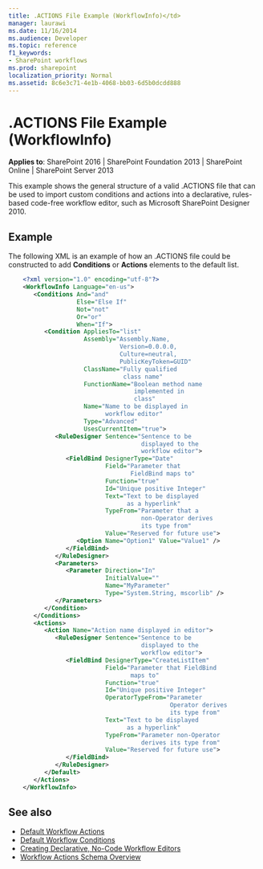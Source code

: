 ```yaml
---
title: .ACTIONS File Example (WorkflowInfo)</td>
manager: laurawi
ms.date: 11/16/2014
ms.audience: Developer
ms.topic: reference
f1_keywords:
- SharePoint workflows
ms.prod: sharepoint
localization_priority: Normal
ms.assetid: 8c6e3c71-4e1b-4068-bb03-6d5b0dcdd888
---
```


# .ACTIONS File Example (WorkflowInfo)</td>

**Applies to**: SharePoint 2016 | SharePoint Foundation 2013 | SharePoint Online | SharePoint Server 2013

This example shows the general structure of a valid .ACTIONS file that can be used to import custom conditions and actions into a declarative, rules-based code-free workflow editor, such as Microsoft SharePoint Designer 2010.

## Example

The following XML is an example of how an .ACTIONS file could be constructed to add **Conditions** or **Actions** elements to the default list.

```XML
    <?xml version="1.0" encoding="utf-8"?>
    <WorkflowInfo Language="en-us">
       <Conditions And="and"
                   Else="Else If"
                   Not="not"
                   Or="or"
                   When="If">
          <Condition AppliesTo="list"
                     Assembly="Assembly.Name, 
                               Version=0.0.0.0, 
                               Culture=neutral, 
                               PublicKeyToken=GUID"
                     ClassName="Fully qualified 
                                class name"
                     FunctionName="Boolean method name
                                   implemented in 
                                   class"
                     Name="Name to be displayed in 
                           workflow editor"
                     Type="Advanced"
                     UsesCurrentItem="true">
             <RuleDesigner Sentence="Sentence to be 
                                     displayed to the 
                                     workflow editor">
                <FieldBind DesignerType="Date"
                           Field="Parameter that 
                                  FieldBind maps to"
                           Function="true"
                           Id="Unique positive Integer"
                           Text="Text to be displayed 
                                 as a hyperlink"
                           TypeFrom="Parameter that a 
                                     non-Operator derives 
                                     its type from"
                           Value="Reserved for future use">
                   <Option Name="Option1" Value="Value1" />
                </FieldBind>
             </RuleDesigner>
             <Parameters>
                <Parameter Direction="In"
                           InitialValue=""
                           Name="MyParameter"
                           Type="System.String, mscorlib" />
             </Parameters>
          </Condition>
       </Conditions>
       <Actions>
          <Action Name="Action name displayed in editor">
             <RuleDesigner Sentence="Sentence to be 
                                     displayed to the
                                     workflow editor">
                <FieldBind DesignerType="CreateListItem"
                           Field="Parameter that FieldBind 
                                  maps to"
                           Function="true"
                           Id="Unique positive Integer"
                           OperatorTypeFrom="Parameter 
                                             Operator derives 
                                             its type from"
                           Text="Text to be displayed 
                                 as a hyperlink"
                           TypeFrom="Parameter non-Operator 
                                     derives its type from"
                           Value="Reserved for future use">
                </FieldBind>
             </RuleDesigner>
          </Default>
       </Actions>
    </WorkflowInfo>
```

## See also

- [Default Workflow Actions](default-workflow-actions-workflowinfo.md)
- [Default Workflow Conditions](default-workflow-conditions-workflowinfo.md)
- [Creating Declarative, No-Code Workflow Editors](https://msdn.microsoft.com/library/60dfda8d-e724-4d7d-9578-aa239c362dcf(Office.15).aspx)
- [Workflow Actions Schema Overview](https://msdn.microsoft.com/library/25da07cb-b228-43f2-9cdf-c8c71c3eabbb(Office.15).aspx)








